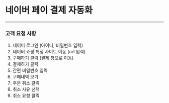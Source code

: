 # 네이버 페이 결제 자동화

---
### 고객 요청 사항

1. 네이버 로그인 (아이디, 비밀번호 입력)
2. 네이버 쇼핑 특정 사이트 이동 (url 입력)
3. 구매하기 클릭 (결제 창으로 이동)
4. 결제하기 클릭
5. 간편 비밀번호 입력
6. 구매내역 보기
7. 주문 취소 클릭
8. 취소 사유 선택
9. 취소 요청 클릭
